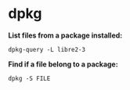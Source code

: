# dpkg

**List files from a package installed:**
```
dpkg-query -L libre2-3
```

**Find if a file belong to a package:**

```
dpkg -S FILE
```
